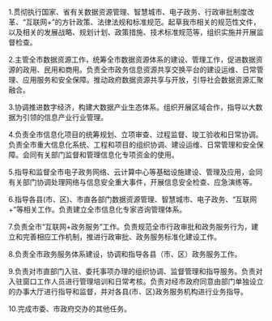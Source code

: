 1.贯彻执行国家、省有关数据资源管理、智慧城市、电子政务、行政审批制度改革、“互联网+”的方针政策、法律法规和标准规范。起草我市相关的规范性文件，以及相关的发展战略、规划计划、政策措施、技术标准规范等，组织实施并开展监督检查。

2.主管全市数据资源工作，统筹全市数据资源体系的建设、管理工作，促进数据资源的政用、民用和商用。负责全市政务信息资源共享交换平台的建设运维、日常管理、应用服务和安全保障。推动政府数据资源共享与开放，引导社会数据资源汇聚融合。

3.协调推进数字经济，构建大数据产业生态体系。组织开展区域合作，指导以大数据为引领的信息产业行业管理。

4.负责全市信息化项目的统筹规划、立项审查、过程监督、竣工验收和日常协调。负责全市重大信息化系统、工程和项目的组织协调、建设运维、日常管理和安全保障。会同有关部门监督和管理信息化专项资金的使用。

5.指导和监督全市电子政务网络、云计算中心等基础设施建设、管理及应用，会同有关部门协调处理网络与信息安全重大事件，开展信息安全检查、应急演练等。

6.指导各县(市、区)、市直各部门数据资源管理、智慧城市、电子政务、“互联网+”等相关工作。负责建立全市信息化专家咨询管理体系。

7.负责全市“互联网+政务服务”工作。负责规范全市行政审批和政务服务行为，建立和完善相应工作机制，推进行政审批、政务服务标准化建设工作。

8.负责全市政务服务体系建设，协调和指导各县（市、区）政务服务工作。

9.负责对市直部门入驻、委托事项办理的组织协调、监督管理和指导服务。负责对入驻窗口工作人员进行管理培训和日常考核。负责对经市政府同意由部门单独设立的办事大厅进行指导和监督，并对各县(市、区)政务服务机构进行业务指导。

10.完成市委、市政府交办的其他任务。